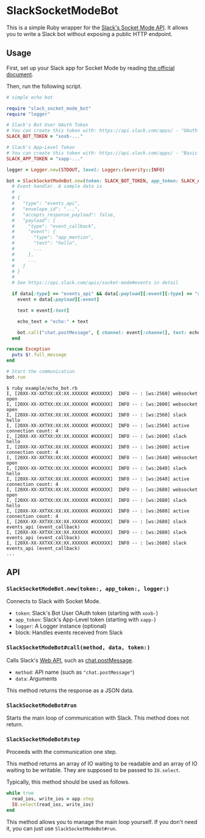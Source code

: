 # SlackSocketModeBot

This is a simple Ruby wrapper for the [Slack's Socket Mode API](https://api.slack.com/apis/socket-mode).
It allows you to write a Slack bot without exposing a public HTTP endpoint.

## Usage

First, set up your Slack app for Socket Mode by reading [the official document](https://api.slack.com/apis/socket-mode).

Then, run the following script.

```ruby
# simple echo bot

require "slack_socket_mode_bot"
require "logger"

# Slack's Bot User OAuth Token
# You can create this token with: https://api.slack.com/apps/ - "OAuth & Permissions" - "OAuth Tokens for Your Workspace"
SLACK_BOT_TOKEN = "xoxb-..."

# Slack's App-Level Token
# You can create this token with: https://api.slack.com/apps/ - "Basic Information" - "App-Level Tokens"
SLACK_APP_TOKEN = "xapp-..."

logger = Logger.new(STDOUT, level: Logger::Severity::INFO)

bot = SlackSocketModeBot.new(token: SLACK_BOT_TOKEN, app_token: SLACK_APP_TOKEN, logger: logger) do |data|
  # Event handler. A sample data is
  #
  # {
  #   "type": "events_api",
  #   "envelope_id": "...",
  #   "accepts_response_payload": false,
  #   "payload": {
  #     "type": "event_callback",
  #     "event": {
  #       "type": "app_mention",
  #       "text": "hello",
  #       ...
  #     },
  #     ...
  #   }
  # }
  #
  # See https://api.slack.com/apis/socket-mode#events in detail

  if data[:type] == "events_api" && data[:payload][:event][:type] == "app_mention"
    event = data[:payload][:event]

    text = event[:text]

    echo_text = "echo:" + text

    bot.call("chat.postMessage", { channel: event[:channel], text: echo_text })
  end

rescue Exception
  puts $!.full_message
end

# Start the communication
bot.run
```

```
$ ruby example/echo_bot.rb
I, [20XX-XX-XXTXX:XX:XX.XXXXXX #XXXXXX]  INFO -- : [ws:2560] websocket open
I, [20XX-XX-XXTXX:XX:XX.XXXXXX #XXXXXX]  INFO -- : [ws:2600] websocket open
I, [20XX-XX-XXTXX:XX:XX.XXXXXX #XXXXXX]  INFO -- : [ws:2560] slack hello
I, [20XX-XX-XXTXX:XX:XX.XXXXXX #XXXXXX]  INFO -- : [ws:2560] active connection count: 4
I, [20XX-XX-XXTXX:XX:XX.XXXXXX #XXXXXX]  INFO -- : [ws:2600] slack hello
I, [20XX-XX-XXTXX:XX:XX.XXXXXX #XXXXXX]  INFO -- : [ws:2600] active connection count: 4
I, [20XX-XX-XXTXX:XX:XX.XXXXXX #XXXXXX]  INFO -- : [ws:2640] websocket open
I, [20XX-XX-XXTXX:XX:XX.XXXXXX #XXXXXX]  INFO -- : [ws:2640] slack hello
I, [20XX-XX-XXTXX:XX:XX.XXXXXX #XXXXXX]  INFO -- : [ws:2640] active connection count: 4
I, [20XX-XX-XXTXX:XX:XX.XXXXXX #XXXXXX]  INFO -- : [ws:2680] websocket open
I, [20XX-XX-XXTXX:XX:XX.XXXXXX #XXXXXX]  INFO -- : [ws:2680] slack hello
I, [20XX-XX-XXTXX:XX:XX.XXXXXX #XXXXXX]  INFO -- : [ws:2680] active connection count: 4
I, [20XX-XX-XXTXX:XX:XX.XXXXXX #XXXXXX]  INFO -- : [ws:2680] slack events_api (event_callback)
I, [20XX-XX-XXTXX:XX:XX.XXXXXX #XXXXXX]  INFO -- : [ws:2680] slack events_api (event_callback)
I, [20XX-XX-XXTXX:XX:XX.XXXXXX #XXXXXX]  INFO -- : [ws:2680] slack events_api (event_callback)
...
```

## API

### `SlackSocketModeBot.new(token:, app_token:, logger:)`

Connects to Slack with Socket Mode.

* `token`: Slack's Bot User OAuth token (starting with `xoxb-`)
* `app_token`: Slack's App-Level token (starting with `xapp-`)
* `logger`: A Logger instance (optional)
* block: Handles events received from Slack

### `SlackSocketModeBot#call(method, data, token:)`

Calls Slack's [Web API](https://api.slack.com/methods), such as [chat.postMessage](https://api.slack.com/methods/chat.postMessage).

* `method`: API name (such as `"chat.postMessage"`)
* `data`: Arguments

This method returns the response as a JSON data.

### `SlackSocketModeBot#run`

Starts the main loop of communication with Slack. This method does not return.

### `SlackSocketModeBot#step`

Proceeds with the communication one step.

This method returns an array of IO waiting to be readable and an array of IO waiting to be writable.
They are supposed to be passed to `IO.select`.

Typically, this method should be used as follows.

```ruby
while true
  read_ios, write_ios = app.step
  IO.select(read_ios, write_ios)
end
```

This method allows you to manage the main loop yourself.
If you don't need it, you can just use `SlackSocketModeBot#run`.
